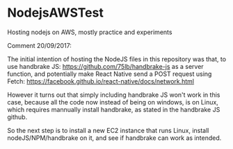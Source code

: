 # NodejsAWSTest
Hosting nodejs on AWS, mostly practice and experiments

Comment 20/09/2017:

The initial intention of hosting the NodeJS files in this 
repository was that, to use handbrake JS: https://github.com/75lb/handbrake-js
as a server function, and potentially make React Native send 
a POST request using Fetch: https://facebook.github.io/react-native/docs/network.html

However it turns out that simply including handbrake JS won't 
work in this case, because all the code now instead of being on 
windows, is on Linux, which requires mannually install handbrake, 
as stated in the handbrake JS github.

So the next step is to install a new EC2 instance that runs Linux,
install nodeJS/NPM/handbrake on it, and see if handbrake can work 
as intended.

